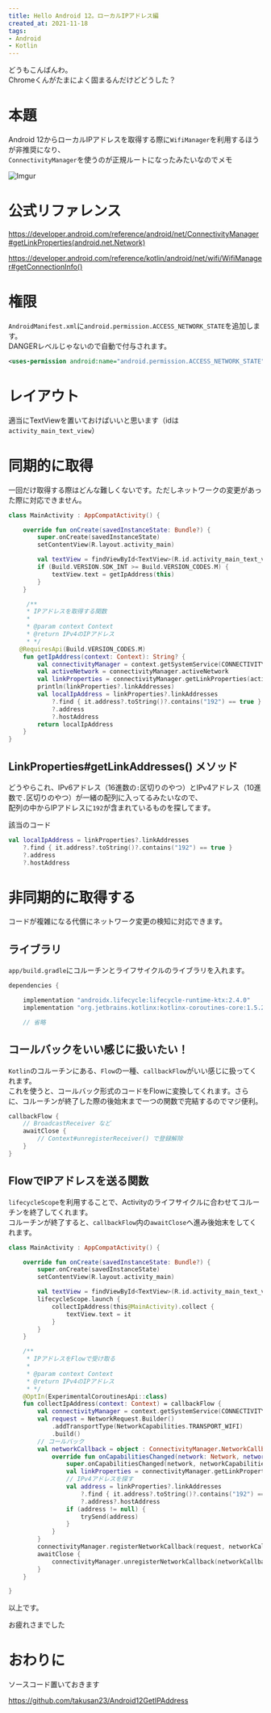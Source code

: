 ```yaml
---
title: Hello Android 12。ローカルIPアドレス編
created_at: 2021-11-18
tags:
- Android
- Kotlin
---
```

どうもこんばんわ。  
Chromeくんがたまによく固まるんだけどどうした？

# 本題
Android 12からローカルIPアドレスを取得する際に`WifiManager`を利用するほうが非推奨になり、  
`ConnectivityManager`を使うのが正規ルートになったみたいなのでメモ  

![Imgur](https://imgur.com/Rpjusp8.png)

# 公式リファレンス

https://developer.android.com/reference/android/net/ConnectivityManager#getLinkProperties(android.net.Network)

https://developer.android.com/reference/kotlin/android/net/wifi/WifiManager#getConnectionInfo()

# 権限

`AndroidManifest.xml`に`android.permission.ACCESS_NETWORK_STATE`を追加します。  
DANGERレベルじゃないので自動で付与されます。

```xml
<uses-permission android:name="android.permission.ACCESS_NETWORK_STATE" />
```

# レイアウト
適当にTextViewを置いておけばいいと思います（idは`activity_main_text_view`）

# 同期的に取得
一回だけ取得する際はどんな難しくないです。ただしネットワークの変更があった際に対応できません。

```kotlin
class MainActivity : AppCompatActivity() {

    override fun onCreate(savedInstanceState: Bundle?) {
        super.onCreate(savedInstanceState)
        setContentView(R.layout.activity_main)

        val textView = findViewById<TextView>(R.id.activity_main_text_view)
        if (Build.VERSION.SDK_INT >= Build.VERSION_CODES.M) {
            textView.text = getIpAddress(this)
        }
    }

     /**
     * IPアドレスを取得する関数
     *
     * @param context Context
     * @return IPv4のIPアドレス
     * */
   @RequiresApi(Build.VERSION_CODES.M)
    fun getIpAddress(context: Context): String? {
        val connectivityManager = context.getSystemService(CONNECTIVITY_SERVICE) as ConnectivityManager
        val activeNetwork = connectivityManager.activeNetwork
        val linkProperties = connectivityManager.getLinkProperties(activeNetwork)
        println(linkProperties?.linkAddresses)
        val localIpAddress = linkProperties?.linkAddresses
            ?.find { it.address?.toString()?.contains("192") == true }
            ?.address
            ?.hostAddress
        return localIpAddress
    }
}
```

## LinkProperties#getLinkAddresses() メソッド
どうやらこれ、IPv6アドレス（16進数の`:`区切りのやつ）とIPv4アドレス（10進数で`.`区切りのやつ）が一緒の配列に入ってるみたいなので、  
配列の中からIPアドレスに`192`が含まれているものを探してます。

該当のコード

```kotlin
val localIpAddress = linkProperties?.linkAddresses
    ?.find { it.address?.toString()?.contains("192") == true }
    ?.address
    ?.hostAddress
```

# 非同期的に取得する
コードが複雑になる代償にネットワーク変更の検知に対応できます。

## ライブラリ

`app/build.gradle`にコルーチンとライフサイクルのライブラリを入れます。

```gradle
dependencies {

    implementation "androidx.lifecycle:lifecycle-runtime-ktx:2.4.0"
    implementation "org.jetbrains.kotlinx:kotlinx-coroutines-core:1.5.2"

    // 省略
```

## コールバックをいい感じに扱いたい！
`Kotlin`のコルーチンにある、`Flow`の一種、`callbackFlow`がいい感じに扱ってくれます。  
これを使うと、コールバック形式のコードをFlowに変換してくれます。さらに、コルーチンが終了した際の後始末まで一つの関数で完結するのでマジ便利。

```kotlin
callbackFlow {
    // BroadcastReceiver など
    awaitClose {
        // Context#unregisterReceiver() で登録解除
    }
}
```

## FlowでIPアドレスを送る関数

`lifecycleScope`を利用することで、Activityのライフサイクルに合わせてコルーチンを終了してくれます。  
コルーチンが終了すると、`callbackFlow`内の`awaitClose`へ進み後始末をしてくれます。

```kotlin
class MainActivity : AppCompatActivity() {

    override fun onCreate(savedInstanceState: Bundle?) {
        super.onCreate(savedInstanceState)
        setContentView(R.layout.activity_main)

        val textView = findViewById<TextView>(R.id.activity_main_text_view)
        lifecycleScope.launch {
            collectIpAddress(this@MainActivity).collect {
                textView.text = it
            }
        }
    }

    /**
     * IPアドレスをFlowで受け取る
     *
     * @param context Context
     * @return IPv4のIPアドレス
     * */
    @OptIn(ExperimentalCoroutinesApi::class)
    fun collectIpAddress(context: Context) = callbackFlow {
        val connectivityManager = context.getSystemService(CONNECTIVITY_SERVICE) as ConnectivityManager
        val request = NetworkRequest.Builder()
            .addTransportType(NetworkCapabilities.TRANSPORT_WIFI)
            .build()
        // コールバック
        val networkCallback = object : ConnectivityManager.NetworkCallback() {
            override fun onCapabilitiesChanged(network: Network, networkCapabilities: NetworkCapabilities) {
                super.onCapabilitiesChanged(network, networkCapabilities)
                val linkProperties = connectivityManager.getLinkProperties(network)
                // IPv4アドレスを探す
                val address = linkProperties?.linkAddresses
                    ?.find { it.address?.toString()?.contains("192") == true }
                    ?.address?.hostAddress
                if (address != null) {
                    trySend(address)
                }
            }
        }
        connectivityManager.registerNetworkCallback(request, networkCallback)
        awaitClose {
            connectivityManager.unregisterNetworkCallback(networkCallback)
        }
    }

}
```

以上です。

お疲れさまでした

# おわりに

ソースコード置いておきます

https://github.com/takusan23/Android12GetIPAddress